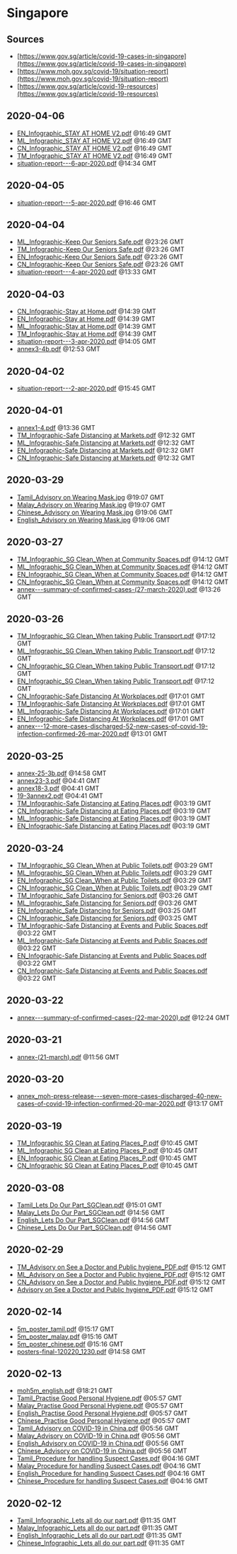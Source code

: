 # Singapore

## Sources

* [https://www.gov.sg/article/covid-19-cases-in-singapore](https://www.gov.sg/article/covid-19-cases-in-singapore)
* [https://www.moh.gov.sg/covid-19/situation-report](https://www.moh.gov.sg/covid-19/situation-report)
* [https://www.gov.sg/article/covid-19-resources](https://www.gov.sg/article/covid-19-resources)


## 2020-04-06

* [EN\_Infographic\_STAY AT HOME V2.pdf](608b126acedab1abba785800eb69ed4093fc71d0/file.pdf) @16:49 GMT
* [ML\_Infographic\_STAY AT HOME V2.pdf](0e16bb2144791ea9b9175b910b1d6c71542272d1/file.pdf) @16:49 GMT
* [CN\_Infographic\_STAY AT HOME V2.pdf](dd104d4fb76c1ddaff3271b94c99d9667233a25a/file.pdf) @16:49 GMT
* [TM\_Infographic\_STAY AT HOME V2.pdf](3113284b4aae2bbe02aca34007c7457e087197f7/file.pdf) @16:49 GMT
* [situation-report---6-apr-2020.pdf](b211ed81de33a8bc4f739d9f3154f9af97f1fc64/file.pdf) @14:34 GMT

## 2020-04-05

* [situation-report---5-apr-2020.pdf](2024cb55dd4add93e98e494107255c9941caee8d/file.pdf) @16:46 GMT

## 2020-04-04

* [ML\_Infographic-Keep Our Seniors Safe.pdf](f97c76d77e75b621844a45a3ab3f8800c051602d/file.pdf) @23:26 GMT
* [TM\_Infographic-Keep Our Seniors Safe.pdf](35b301e270d3af09044a5e0f438c175aeeb1b8f3/file.pdf) @23:26 GMT
* [EN\_Infographic-Keep Our Seniors Safe.pdf](b7f7f1431a147619e3c51186cee0bbf3d788f725/file.pdf) @23:26 GMT
* [CN\_Infographic-Keep Our Seniors Safe.pdf](5709f7b7cbed55f32c2f9c1169ba8440706fbb09/file.pdf) @23:26 GMT
* [situation-report---4-apr-2020.pdf](0e42ffc5ec0d223002c17e2fc78a7efc049e3cb5/file.pdf) @13:33 GMT

## 2020-04-03

* [CN\_Infographic-Stay at Home.pdf](682402d004ad2cb9f376a93fa43c418e8025cc71/file.pdf) @14:39 GMT
* [EN\_Infographic-Stay at Home.pdf](c4986661af3803df12d72c06d73736cf01c61e88/file.pdf) @14:39 GMT
* [ML\_Infographic-Stay at Home.pdf](f622fc1756b61809aedde8a3bacff49b893f55ac/file.pdf) @14:39 GMT
* [TM\_Infographic-Stay at Home.pdf](eadf3121fd0db868098771b78d6d3e9073c0cb78/file.pdf) @14:39 GMT
* [situation-report---3-apr-2020.pdf](cdec153c4797d06bb6fa8b80b679defdc0905275/file.pdf) @14:05 GMT
* [annex3-4b.pdf](aef0521e579f082f40cd4abe0d1bd3a9812a9e3c/file.pdf) @12:53 GMT

## 2020-04-02

* [situation-report---2-apr-2020.pdf](7aadbf09b7c5b2f72ee457ae1073bb93cff42296/file.pdf) @15:45 GMT

## 2020-04-01

* [annex1-4.pdf](85b8f3a3d4760df42bcb453fa5769f7d68c8d797/file.pdf) @13:36 GMT
* [TM\_Infographic-Safe Distancing at Markets.pdf](674abf73349beeff0cddfe843490776c1c98b110/file.pdf) @12:32 GMT
* [ML\_Infographic-Safe Distancing at Markets.pdf](95c04b5f6bdbe5632ae9d268e8d69a55f102e34f/file.pdf) @12:32 GMT
* [EN\_Infographic-Safe Distancing at Markets.pdf](5ca8f2526c139929e2b3baeb90ff7f1f5cdf040f/file.pdf) @12:32 GMT
* [CN\_Infographic-Safe Distancing at Markets.pdf](9517752baf0b1d316ef2cf92dbd641033b29247f/file.pdf) @12:32 GMT

## 2020-03-29

* [Tamil\_Advisory on Wearing Mask.jpg](b11248221cf91141dbb92c23ec762c16a06b848b/file.pdf) @19:07 GMT
* [Malay\_Advisory on Wearing Mask.jpg](339485ea745d6df6e62d0a1d642e56ecd9565e21/file.pdf) @19:07 GMT
* [Chinese\_Advisory on Wearing Mask.jpg](a98a05d3ce6478d825c8c181e283e6789dc27f0a/file.pdf) @19:06 GMT
* [English\_Advisory on Wearing Mask.jpg](362f35f7bd799db7cad319d6be1d2762d0241b91/file.pdf) @19:06 GMT

## 2020-03-27

* [TM\_Infographic\_SG Clean\_When at Community Spaces.pdf](4d465cffafbae176be7a8ac92589f17f7435028d/file.pdf) @14:12 GMT
* [ML\_Infographic\_SG Clean\_When at Community Spaces.pdf](d16bb6b65df6480eb3a03ad4f3579220eb04fa51/file.pdf) @14:12 GMT
* [EN\_Infographic\_SG Clean\_When at Community Spaces.pdf](158c58f13b26a6834598b903eb49f4ae5c060d23/file.pdf) @14:12 GMT
* [CN\_Infographic\_SG Clean\_When at Community Spaces.pdf](579b0ecf9b0ac68eff129b21c14ab8b523c1e85d/file.pdf) @14:12 GMT
* [annex---summary-of-confirmed-cases-(27-march-2020).pdf](3e6cee5d723777e246ae5279a41ef92a88030c41/file.pdf) @13:26 GMT

## 2020-03-26

* [TM\_Infographic\_SG Clean\_When taking Public Transport.pdf](3e09bc935ff54c30db429820888cd52ab0e81ee5/file.pdf) @17:12 GMT
* [ML\_Infographic\_SG Clean\_When taking Public Transport.pdf](280878b4d919de581ab2cbfba7fdf94db1c9dbf3/file.pdf) @17:12 GMT
* [CN\_Infographic\_SG Clean\_When taking Public Transport.pdf](d76528727ba4bbf19c476e5637116b134b665116/file.pdf) @17:12 GMT
* [EN\_Infographic\_SG Clean\_When taking Public Transport.pdf](89100a0a256a35156fb312878322ca5934d3852a/file.pdf) @17:12 GMT
* [CN\_Infographic-Safe Distancing At Workplaces.pdf](a4f13de32422857874345fef4ab5d043a0f975e3/file.pdf) @17:01 GMT
* [TM\_Infographic-Safe Distancing At Workplaces.pdf](f4ab5a7ed664250245ba001ec160649f7029a74f/file.pdf) @17:01 GMT
* [ML\_Infographic-Safe Distancing At Workplaces.pdf](b7a88ad5e536960a66efc570f1c8f1742d5ecbfa/file.pdf) @17:01 GMT
* [EN\_Infographic-Safe Distancing At Workplaces.pdf](8f1f2fc18bf6fd05ce635e1724cde2384f54c2ea/file.pdf) @17:01 GMT
* [annex---12-more-cases-discharged-52-new-cases-of-covid-19-infection-confirmed-26-mar-2020.pdf](018437b33204a2b34c5a78ff98b5a08c65bf50b4/file.pdf) @13:01 GMT

## 2020-03-25

* [annex-25-3b.pdf](de385dc849523a51a0352bb27a100d02bc952bc5/file.pdf) @14:58 GMT
* [annex23-3.pdf](b7b546795c577aa250eae78900a2b916c908bb58/file.pdf) @04:41 GMT
* [annex18-3.pdf](b1b5e457f0b6ef256f1eb9c1fdc5e8f1eb163bdd/file.pdf) @04:41 GMT
* [19-3annex2.pdf](ecfff6de78d16689e7f2166e3e9ed5b1cbfe8d64/file.pdf) @04:41 GMT
* [TM\_Infographic-Safe Distancing at Eating Places.pdf](36784ba72fd978b68a6b4f0df03e6990359d3e93/file.pdf) @03:19 GMT
* [CN\_Infographic-Safe Distancing at Eating Places.pdf](437c666dd7e25af6dfe156026a9788c5c31c7168/file.pdf) @03:19 GMT
* [ML\_Infographic-Safe Distancing at Eating Places.pdf](325f6c4a3278c3d699d7f66a1813d41b5e66ac55/file.pdf) @03:19 GMT
* [EN\_Infographic-Safe Distancing at Eating Places.pdf](7c11589a0e388e476f81c03d9c6be96ab5f80a7a/file.pdf) @03:19 GMT

## 2020-03-24

* [TM\_Infographic\_SG Clean\_When at Public Toilets.pdf](7e5032aa381c2bd7c0749d57f3232d622e40e0d8/file.pdf) @03:29 GMT
* [ML\_Infographic\_SG Clean\_When at Public Toilets.pdf](44bd15343450726d6e842b1d6eb9adafba53dbe9/file.pdf) @03:29 GMT
* [EN\_Infographic\_SG Clean\_When at Public Toilets.pdf](31b7b8780df3021c29e783fdc635a3d94d582dfa/file.pdf) @03:29 GMT
* [CN\_Infographic\_SG Clean\_When at Public Toilets.pdf](5ea14a23a09d0d4d084f0379d55782353822fad2/file.pdf) @03:29 GMT
* [TM\_Infographic\_Safe Distancing for Seniors.pdf](7911263539657d9be41f9b3b750d582fc2d773df/file.pdf) @03:26 GMT
* [ML\_Infographic\_Safe Distancing for Seniors.pdf](c87b1843f8de56ade6ccaa20dc77a434e281c18e/file.pdf) @03:26 GMT
* [EN\_Infographic\_Safe Distancing for Seniors.pdf](ae2dc72df8e1257a8a397bdcc9c89b3eff28e921/file.pdf) @03:25 GMT
* [CN\_Infographic\_Safe Distancing for Seniors.pdf](cb7f331c4cc0c1b7e59c051d0a91958b1e4c3607/file.pdf) @03:25 GMT
* [TM\_Infographic-Safe Distancing at Events and Public Spaces.pdf](6744b526446dc7eabb7e6540e2850e1eeada13a0/file.pdf) @03:22 GMT
* [ML\_Infographic-Safe Distancing at Events and Public Spaces.pdf](0fd643bde2f86db0da5bebc97492fca3422d3178/file.pdf) @03:22 GMT
* [EN\_Infographic-Safe Distancing at Events and Public Spaces.pdf](6f0d46d24aa588a888e455b773e81f0a16337fc3/file.pdf) @03:22 GMT
* [CN\_Infographic-Safe Distancing at Events and Public Spaces.pdf](1b1142fa88d62e5b59157ca5307bf0bfffe0eb47/file.pdf) @03:22 GMT

## 2020-03-22

* [annex---summary-of-confirmed-cases-(22-mar-2020).pdf](dd2e1a88531a9ce3be54ef2dc3c67f3d6a934bad/file.pdf) @12:24 GMT

## 2020-03-21

* [annex-(21-march).pdf](d6fc27e566e1d7edccf3c4a1c045526ed4208aa7/file.pdf) @11:56 GMT

## 2020-03-20

* [annex\_moh-press-release---seven-more-cases-discharged-40-new-cases-of-covid-19-infection-confirmed-20-mar-2020.pdf](bc41cc8539e2590e7e89acb94d61af3d164e4266/file.pdf) @13:17 GMT

## 2020-03-19

* [TM\_Infographic SG Clean at Eating Places\_P.pdf](73cecfa8e19924bbd8e2225a0c3d99b324f434fa/file.pdf) @10:45 GMT
* [ML\_Infographic SG Clean at Eating Places\_P.pdf](4518c7a6ccd3e94203d2fcae4c6477378eb27950/file.pdf) @10:45 GMT
* [EN\_Infographic SG Clean at Eating Places\_P.pdf](6697652a717929bafdc631b823df143b51143647/file.pdf) @10:45 GMT
* [CN\_Infographic SG Clean at Eating Places\_P.pdf](c9e14282be27670ed19148e4bf20cab0f1c0f74e/file.pdf) @10:45 GMT

## 2020-03-08

* [Tamil\_Lets Do Our Part\_SGClean.pdf](3b24c686f809a7bcf746b3550be36f60c23ee8fb/file.pdf) @15:01 GMT
* [Malay\_Lets Do Our Part\_SGClean.pdf](86fd0a506cd113048309c0c32ed4b5ade95e89ae/file.pdf) @14:56 GMT
* [English\_Lets Do Our Part\_SGClean.pdf](4f3f78ea83a73a665195f18481b060aa4ce07fcc/file.pdf) @14:56 GMT
* [Chinese\_Lets Do Our Part\_SGClean.pdf](5f95d72f034ac5f00a704d8e52d20f5228820c2d/file.pdf) @14:56 GMT

## 2020-02-29

* [TM\_Advisory on See a Doctor and Public hygiene\_PDF.pdf](b1522de4b0e64a4c1f0951ceb37ff03c31a7ee51/file.pdf) @15:12 GMT
* [ML\_Advisory on See a Doctor and Public hygiene\_PDF.pdf](b5dd1c28ddf7b59b99e4df1ca6ace3a08917248a/file.pdf) @15:12 GMT
* [CN\_Advisory on See a Doctor and Public hygiene\_PDF.pdf](a1c0a456cee03c346ddffbf6a695452d05467951/file.pdf) @15:12 GMT
* [Advisory on See a Doctor and Public hygiene\_PDF.pdf](0cff1a6a882d673a0305b42e232dadb78896d075/file.pdf) @15:12 GMT

## 2020-02-14

* [5m\_poster\_tamil.pdf](e21c34937a40716f795f85ed5aad302a99b85ff4/file.pdf) @15:17 GMT
* [5m\_poster\_malay.pdf](ac5ebb449d158714bd38e8e48ccdfbaf91474564/file.pdf) @15:16 GMT
* [5m\_poster\_chinese.pdf](f52e8e8ae9a282034bb848dd9b567fc0726b7c6e/file.pdf) @15:16 GMT
* [posters-final-120220\_1230.pdf](93e07d139b387764bdce97801b6ff02ed098165c/file.pdf) @14:58 GMT

## 2020-02-13

* [moh5m\_english.pdf](6219ede52b1bbeb9aa88aa2bd84b767bee1d50e7/file.pdf) @18:21 GMT
* [Tamil\_Practise Good Personal Hygiene.pdf](db25fb4bf24489ced05de2d81fe90ad854db4b93/file.pdf) @05:57 GMT
* [Malay\_Practise Good Personal Hygiene.pdf](874c95cf9c2e1207e7ac5180972cba0836ad0d9f/file.pdf) @05:57 GMT
* [English\_Practise Good Personal Hygiene.pdf](39cc1acb2501f62b2af4b77df003861e28321894/file.pdf) @05:57 GMT
* [Chinese\_Practise Good Personal Hygiene.pdf](e8984fa59b8c2883cb8b9871e54e20aa0ac5d6fc/file.pdf) @05:57 GMT
* [Tamil\_Advisory on COVID-19 in China.pdf](7ff1a6c80d38ff684dc23ee65474265865523950/file.pdf) @05:56 GMT
* [Malay\_Advisory on COVID-19 in China.pdf](d791dc68c25f3fe987b83fc5d830753194bab0d4/file.pdf) @05:56 GMT
* [English\_Advisory on COVID-19 in China.pdf](e9cf25d8d6583e02669320e26072cf12fbda1f40/file.pdf) @05:56 GMT
* [Chinese\_Advisory on COVID-19 in China.pdf](9ce95c0944ae07a9116253ab0106cb96b5aa9b2c/file.pdf) @05:56 GMT
* [Tamil\_Procedure for handling Suspect Cases.pdf](78d8188fd7a35b5c0db970cb2bbc200658b5b976/file.pdf) @04:16 GMT
* [Malay\_Procedure for handling Suspect Cases.pdf](de28db783f93a31da3ca3b006e8157c9852cb96b/file.pdf) @04:16 GMT
* [English\_Procedure for handling Suspect Cases.pdf](e3858103fac501a7f001c5db87f61f5e5a808ea9/file.pdf) @04:16 GMT
* [Chinese\_Procedure for handling Suspect Cases.pdf](24618ac8766ead4018602aefea01dee6dfacd038/file.pdf) @04:16 GMT

## 2020-02-12

* [Tamil\_Infographic\_Lets all do our part.pdf](cafeb9c0082e7b00b6d9b1f0f2895ac7b0d7af80/file.pdf) @11:35 GMT
* [Malay\_Infographic\_Lets all do our part.pdf](682b58f06293fbfb13a547c85b60f3b3749923d8/file.pdf) @11:35 GMT
* [English\_Infographic\_Lets all do our part.pdf](e30498de4c817e957d6eee83166cecc364ba6840/file.pdf) @11:35 GMT
* [Chinese\_Infographic\_Lets all do our part.pdf](76163f36343c37bce34c69bae38e2c11ddd0de25/file.pdf) @11:35 GMT
